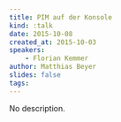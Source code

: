 ```yaml
---
title: PIM auf der Konsole
kind: :talk
date: 2015-10-08
created_at: 2015-10-03
speakers:
    - Florian Kemmer
author: Matthias Beyer
slides: false
tags:
---
```


No description.

